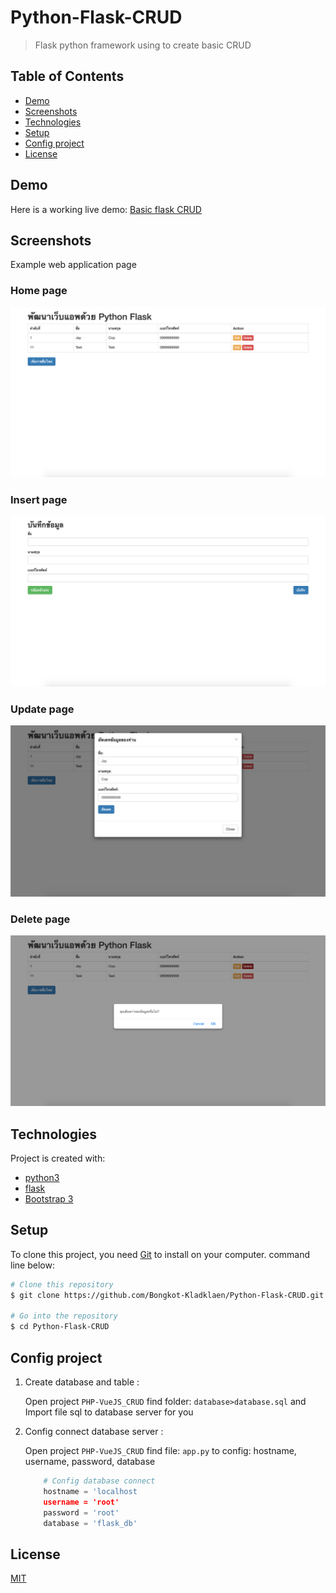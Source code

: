# Python-Flask-CRUD
>Flask python framework using to create basic CRUD

## Table of Contents
  - [Demo](#demo)
  - [Screenshots](#screenshots)
  - [Technologies](#technologies)
  - [Setup](#setup)
  - [Config project](#config-project)
  - [License](#license)

## Demo
Here is a working live demo: [Basic flask CRUD](https://flask-basiccrud.herokuapp.com)
## Screenshots
Example web application page
### Home page
![](screenshots/home.png)
### Insert page
![](screenshots/insert.png)
### Update page
![](screenshots/update.png)
### Delete page
![](screenshots/delete.png)

## Technologies
Project is created with:
- [python3](https://www.python.org/)
- [flask](https://flask.palletsprojects.com/en/1.1.x/)
- [Bootstrap 3](https://getbootstrap.com/docs/3.4/)

## Setup
To clone this project, you need [Git](https://git-scm.com) to install on your computer. command line below:

```zsh
# Clone this repository
$ git clone https://github.com/Bongkot-Kladklaen/Python-Flask-CRUD.git

# Go into the repository
$ cd Python-Flask-CRUD
```
## Config project
1. Create database and table :

    Open project `PHP-VueJS_CRUD` find folder: `database>database.sql` and Import file sql to database server for you
2. Config connect database server : 

    Open project `PHP-VueJS_CRUD` find file: `app.py` to config: hostname, username, password, database
 
    ```python
        # Config database connect
        hostname = 'localhost
        username = 'root'
        password = 'root'
        database = 'flask_db'
    ```

## License
[MIT](LICENSE)

